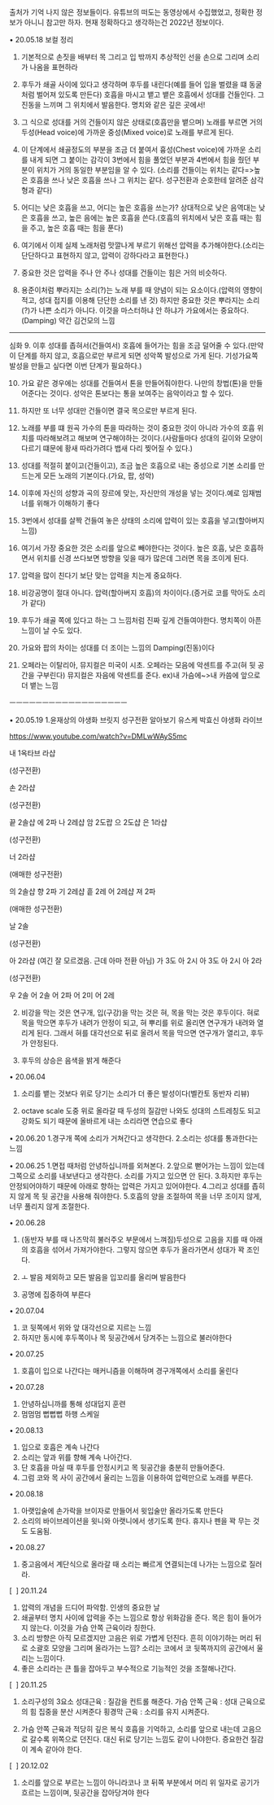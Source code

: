 <head>출처가 기억 나지 않은 정보들이다. 유튜브의 떠도는 동영상에서 수집했었고, 정확한 정보가 아니니 참고만 하자. 현재 정확하다고 생각하는건 2022년 정보이다.<head><br>

• 20.05.18 보컬 정리
1. 기본적으로 손짓을 배부터 목 그리고 입 밖까지 추상적인 선을 손으로 그리며 소리가 나옴을 표현하라 

2. 후두가 쇄골 사이에 있다고 생각하며 후두를 내린다(예를 들어 입을 벌렸을 떄 동굴처럼 벌어져 있도록 만든다)
호흡을 마시고 뱉고 뱉은 호흡에서 성대를 건들인다. 그 진동을 느끼며 그 위치에서 발음한다. 명치와 같은 깊은 곳에서! 

3. 그 식으로 성대를 거의 건들이지 않은 상태로(호흡만을 뱉으며) 노래를 부르면 거의 두성(Head voice)에 가까운 중성(Mixed voice)로 노래를 부르게 된다. 

4. 이 단계에서 쇄골정도의 부분을 조금 더 붙여서 흉성(Chest voice)에 가까운 소리를 내게 되면 그 붙이는 감각이 3번에서 힘을 풀었던 부분과 4번에서 힘을 줬던 부분이 위치가 거의 동일한 부분임을 알 수 있다. (소리를 건들이는 위치는 같다=>높은 호흡을 쓰나 낮은 호흡을 쓰나 그 위치는 같다. 성구전환과 순호한테 알려준 삼각형과 같다) 

5. 어디는 낮은 호흡을 쓰고, 어디는 높은 호흡을 쓰는가? 상대적으로 낮은 음역대는 낮은 호흡을 쓰고, 높은 음에는 높은 호흡을 쓴다.(호흡의 위치에서 낮은 호흡 때는 힘을 주고, 높은 호흡 때는 힘을 푼다) 

6. 여기에서 이제 실제 노래처럼 맛깔나게 부르기 위해선 압력을 추가해야한다.(소리는 단단하다고 표현하지 않고, 압력이 강하다라고 표현한다.) 

7. 중요한 것은 압력을 주나 안 주나 성대를 건들이는 힘은 거의 비슷하다. 

8. 용준이처럼 뿌라지는 소리(?)는 노래 부를 때 양념이 되는 요소이다.(압력의 영향이 적고, 성대 접지를 이용해 단단한 소리를 낸 것) 하지만 중요한 것은 뿌라지는 소리(?)가 나쁜 소리가 아니다. 이것을 마스터하냐 안 하냐가 가요에서는 중요하다.(Damping) 약간 김건모의 느낌 

---------------------------------- 

심화
9. 이후 성대를 좁혀서(건들여서) 호흡에 들어가는 힘을 조금 덜어줄 수 있다.(만약 이 단계를 하지 않고, 호흡으로만 부르게 되면 성악쪽 발성으로 가게 된다. 기성가요쪽 발성을 만들고 싶다면 이번 단계가 필요하다.) 

10. 가요 같은 경우에는 성대를 건들여서 톤을 만들어줘야한다. 나만의 창법(톤)을 만들어준다는 것이다. 성악은 톤보다는 통을 보여주는 음악이라고 할 수 있다. 

11. 하지만 또 너무 성대만 건들이면 결국 목으로만 부르게 된다. 

12. 노래를 부를 떄 원곡 가수의 톤을 따라하는 것이 중요한 것이 아니라 가수의 호흡 위치를 따라해보려고 해보며 연구해야하는 것이다.(사람들마다 성대의 길이와 모양이 다르기 떄문에 황새 따라가려다 뱁새 다리 찢어질 수 있다.) 

13. 성대를 적절히 붙이고(건들이고), 조금 높은 호흡으로 내는 중성으로 기본 소리를 만드는게 모든 노래의 기본이다.(가요, 팝, 성악) 

14. 이후에 자신의 성향과 곡의 장르에 맞는, 자신만의 개성을 넣는 것이다.예로 임재범 너를 위해가 이해하기 좋다 

15. 3번에서 성대를 살짝 건들여 놓은 상태의 소리에 압력이 있는 호흡을 넣고(할아버지 느낌) 

16. 여기서 가장 중요한 것은 소리를 앞으로 빼야한다는 것이다. 높은 호흡, 낮은 호흡하면서 위치를 신경 쓰다보면 방향을 잊을 때가 많은데 그러면 목을 조이게 된다. 

17. 압력을 많이 친다기 보단 맞는 압력을 치는게 중요하다. 

18. 비강공명이 절대 아니다. 압력(할아버지 호흡)의 차이이다.(증거로 코를 막아도 소리가 같다) 

19. 후두가 쇄골 쪽에 있다고 하는 그 느낌처럼 진짜 깊게 건들여야한다. 명치쪽이 아픈 느낌이 날 수도 있다. 

20. 가요와 팝의 차이는 성대를 더 조이는 느낌의 Damping(진동)이다 

21. 오페라는 이탈리아, 뮤지컬은 미국이 시초.
오페라는 모음에 악센트를 주고(혀 뒷 공간을 구부린다) 뮤지컬은 자음에 악센트를 준다.
ex)내 가슴에~>내 카씀에 앞으로 더 뱉는 느낌 

ㅡㅡㅡㅡㅡㅡㅡㅡㅡㅡㅡㅡㅡㅡㅡㅡㅡㅡ 

• 20.05.19
1.윤재상의 야생화 브릿지 성구전환 알아보기
유스케 박효신 야생화 라이브 

https://www.youtube.com/watch?v=DMLwWAyS5mc 

내 1옥타브 라샵 

(성구전환) 

손 2라샵 

(성구전환) 

끝 2솔샵
에 2파
나 2레샵
암 2도럅
으 2도샵
은 1라샵 

(성구전환) 

너 2라샵 

(애매한 성구전환) 

의 2솔샵
향 2파
기 2레샵
흩 2레
어 2레샵
져 2파 

(애매한 성구전환) 

날 2솔 

(성구전환) 

아 2라샵
(여긴 잘 모르겠음. 근데 아마 전환 아님)
가 3도
아 2시
아 3도
아 2시
아 2라 

(성구전환) 

우 2솔
어 2솔
어 2파
어 2미
어 2레


2. 비강을 막는 것은 연구개, 입(구강)을 막는 것은 혀, 목을 막는 것은 후두이다.
혀로 목을 막으면 후두가 내려가 안정이 되고, 혀 뿌리를 위로 올리면 연구개가 내려와 열리게 된다. 
그래서 혀를 대각선으로 뒤로 올려서 목을 막으면 연구개가 열리고, 후두가 안정된다. 

3. 후두의 상승은 음색을 밝게 해준다


• 20.06.04
1. 소리를 뱉는 것보다 위로 당기는 소리가 더 좋은 발성이다(벨칸토 동반자 리뷰) 

2. octave scale 도중 위로 올라갈 때 두성의 질감만 나와도 성대의 스트레칭도 되고 강화도 되기 때문에 올바르게 내는 소리라면 연습으로 좋다 

• 20.06.20
1.경구개 쪽에 소리가 거쳐간다고 생각한다.
2.소리는 성대를 통과한다는 느낌 

• 20.06.25
1.면접 때처럼 안녕하십니까를 외쳐본다.
2.앞으로 뻗어가는 느낌이 있는데 그쪽으로 소리를 내보낸다고 생각한다. 소리를 가지고 있으면 안 된다.
3.하지만 후두는 안정되어야하기 때문에 아래로 향하는 압력은 가지고 있어야한다.
4.그리고 성대를 좁히지 않게 목 뒷 공간을 사용해 줘야한다.
5.호흡의 양을 조절하여 목을 너무 조이지 않게, 너무 풀리지 않게 조절한다. 

• 20.06.28
1. (동반자 부를 때 나즈막히 불러주오 부문에서 느껴짐)두성으로 고음을 지를 때 아래의 호흡을 섞어서 가져가야한다. 그렇지 않으면 후두가 올라가면서 성대가 꽉 조인다. 

2. ㅗ 발음 제외하고 모든 발음을 입꼬리를 올리며 발음한다 

3. 공명에 집중하여 부른다 

• 20.07.04
1. 코 뒷쪽에서 위와 앞 대각선으로 지르는 느낌
2. 하지만 동시에 후두쪽이나 목 뒷공간에서 당겨주는 느낌으로 불러야한다 

• 20.07.25
1. 호흡이 입으로 나간다는 매커니즘을 이해하며 경구개쪽에서 소리를 울린다 

• 20.07.28
1. 안녕하십니까를 통해 성대덥지 훈련
2. 멈멈멈 뻡뻡뻡 하행 스케일 

• 20.08.13
1. 입으로 호흡은 계속 나간다
2. 소리는 앞과 위를 향해 계속 나아간다.
3. 단 호흡을 마실 때 후두를 안정시키고 목 뒷공간을 충분히 만들어준다.
4. 그럼 코와 목 사이 공간에서 울리는 느낌을 이용하여 압력만으로 노래를 부른다. 

• 20.08.18
1. 아랫입술에 손가락을 브이자로 만들어서 윗입술만 올라가도록 만든다
2. 소리의 바이브레이션을 윗니와 아랫니에서 생기도록 한다. 휴지나 펜을 꽉 무는 것도 도움됨. 

• 20.08.27
1. 중고음에서 계단식으로 올라갈 때 소리는 빠르게 연결되는데 나가는 느낌으로 질러라.


[  ] 20.11.24
1. 압력의 개념을 드디어 파악함. 인생의 중요한 날
2. 쇄골부터 명치 사이에 압력을 주는 느낌으로 항상 위화감을 준다. 목은 힘이 들어가지 않는다.
이것을 가슴 안쪽 근육이라 칭한다.
3. 소리 방향은 아직 모르겠지만 고음은 위로 가볍게 던진다. 흔히 이야기하는 머리 뒤로 소괄호 모양을 그리며 올라가는 느낌? 
소리는 코에서 코 뒷쪽까지의 공간에서 울리는 느낌이다.
4. 좋은 소리라는 큰 틀을 잡아두고 부수적으로 기능적인 것을 조절해나간다. 

[  ] 20.11.25
1. 소리구성의 3요소
성대근육 : 질감을 컨트롤 해준다.
가슴 안쪽 근육 : 성대 근육으로의 힘 집중을 분산 시켜준다
횡경막 근육 : 소리를 유지 시켜준다. 

2. 가슴 안쪽 근육과 적당히 깊은 복식 호흡을 기억하고, 소리를 앞으로 내는데 고음으로 갈수록 위쪽으로 던진다. 
대신 뒤로 당기는 느낌도 같이 나야한다.
증요한건 질감이 계속 같아야 한다. 

[  ] 20.12.02
1. 소리를 앞으로 부르는 느낌이 아니라코나 코 뒤쪽 부분에서 머리 위 일자로 공기가 흐르는 느낌이며, 뒷공간을 잡아당겨야 한다
